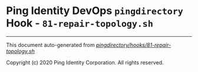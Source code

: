 
# Ping Identity DevOps `pingdirectory` Hook - `81-repair-topology.sh`

---
This document auto-generated from _[pingdirectory/hooks/81-repair-topology.sh](https://github.com/pingidentity/pingidentity-docker-builds/blob/master/pingdirectory/hooks/81-repair-topology.sh)_

Copyright (c)  2020 Ping Identity Corporation. All rights reserved.
